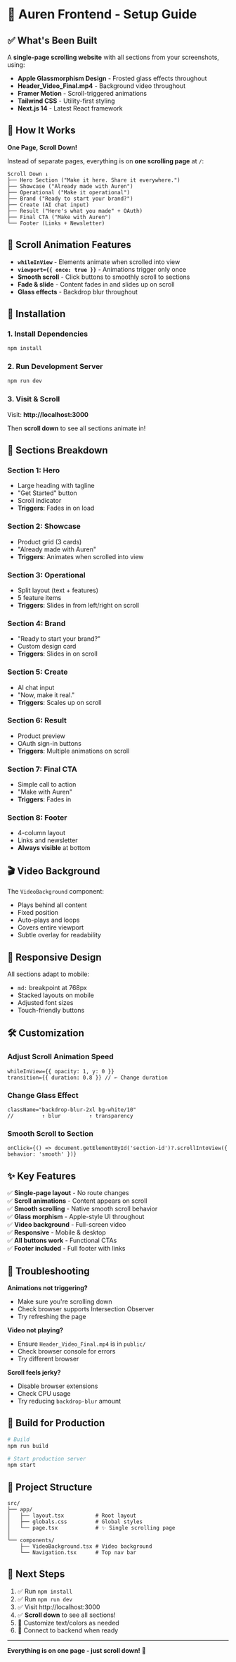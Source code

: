 # 🚀 Auren Frontend - Setup Guide

## ✅ What's Been Built

A **single-page scrolling website** with all sections from your screenshots, using:

- **Apple Glassmorphism Design** - Frosted glass effects throughout
- **Header_Video_Final.mp4** - Background video throughout
- **Framer Motion** - Scroll-triggered animations
- **Tailwind CSS** - Utility-first styling
- **Next.js 14** - Latest React framework

## 📜 How It Works

**One Page, Scroll Down!**

Instead of separate pages, everything is on **one scrolling page** at `/`:

```
Scroll Down ↓
├── Hero Section ("Make it here. Share it everywhere.")
├── Showcase ("Already made with Auren")
├── Operational ("Make it operational")
├── Brand ("Ready to start your brand?")
├── Create (AI chat input)
├── Result ("Here's what you made" + OAuth)
├── Final CTA ("Make with Auren")
└── Footer (Links + Newsletter)
```

## 🎨 Scroll Animation Features

- **`whileInView`** - Elements animate when scrolled into view
- **`viewport={{ once: true }}`** - Animations trigger only once
- **Smooth scroll** - Click buttons to smoothly scroll to sections
- **Fade & slide** - Content fades in and slides up on scroll
- **Glass effects** - Backdrop blur throughout

## 🚀 Installation

### 1. Install Dependencies
```bash
npm install
```

### 2. Run Development Server
```bash
npm run dev
```

### 3. Visit & Scroll
Visit: **http://localhost:3000**

Then **scroll down** to see all sections animate in!

## 🎯 Sections Breakdown

### Section 1: Hero
- Large heading with tagline
- "Get Started" button
- Scroll indicator
- **Triggers**: Fades in on load

### Section 2: Showcase  
- Product grid (3 cards)
- "Already made with Auren"
- **Triggers**: Animates when scrolled into view

### Section 3: Operational
- Split layout (text + features)
- 5 feature items
- **Triggers**: Slides in from left/right on scroll

### Section 4: Brand
- "Ready to start your brand?"
- Custom design card
- **Triggers**: Slides in on scroll

### Section 5: Create
- AI chat input
- "Now, make it real."
- **Triggers**: Scales up on scroll

### Section 6: Result
- Product preview
- OAuth sign-in buttons
- **Triggers**: Multiple animations on scroll

### Section 7: Final CTA
- Simple call to action
- "Make with Auren"
- **Triggers**: Fades in

### Section 8: Footer
- 4-column layout
- Links and newsletter
- **Always visible** at bottom

## 🎬 Video Background

The `VideoBackground` component:
- Plays behind all content
- Fixed position
- Auto-plays and loops
- Covers entire viewport
- Subtle overlay for readability

## 📱 Responsive Design

All sections adapt to mobile:
- `md:` breakpoint at 768px
- Stacked layouts on mobile
- Adjusted font sizes
- Touch-friendly buttons

## 🛠️ Customization

### Adjust Scroll Animation Speed
```tsx
whileInView={{ opacity: 1, y: 0 }}
transition={{ duration: 0.8 }} // ← Change duration
```

### Change Glass Effect
```tsx
className="backdrop-blur-2xl bg-white/10"
//         ↑ blur         ↑ transparency
```

### Smooth Scroll to Section
```tsx
onClick={() => document.getElementById('section-id')?.scrollIntoView({ behavior: 'smooth' })}
```

## ✨ Key Features

✅ **Single-page layout** - No route changes  
✅ **Scroll animations** - Content appears on scroll  
✅ **Smooth scrolling** - Native smooth scroll behavior  
✅ **Glass morphism** - Apple-style UI throughout  
✅ **Video background** - Full-screen video  
✅ **Responsive** - Mobile & desktop  
✅ **All buttons work** - Functional CTAs  
✅ **Footer included** - Full footer with links  

## 🐛 Troubleshooting

**Animations not triggering?**
- Make sure you're scrolling down
- Check browser supports Intersection Observer
- Try refreshing the page

**Video not playing?**
- Ensure `Header_Video_Final.mp4` is in `public/`
- Check browser console for errors
- Try different browser

**Scroll feels jerky?**
- Disable browser extensions
- Check CPU usage
- Try reducing `backdrop-blur` amount

## 🚀 Build for Production

```bash
# Build
npm run build

# Start production server
npm start
```

## 📝 Project Structure

```
src/
├── app/
│   ├── layout.tsx          # Root layout
│   ├── globals.css         # Global styles
│   └── page.tsx            # ✨ Single scrolling page
│
└── components/
    ├── VideoBackground.tsx # Video background
    └── Navigation.tsx      # Top nav bar
```

## 🎯 Next Steps

1. ✅ Run `npm install`
2. ✅ Run `npm run dev`
3. ✅ Visit http://localhost:3000
4. ✅ **Scroll down** to see all sections!
5. 🎨 Customize text/colors as needed
6. 🔌 Connect to backend when ready

---

**Everything is on one page - just scroll down!** 🎉
